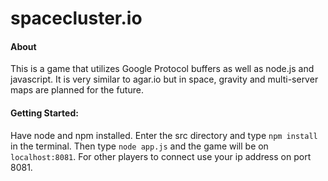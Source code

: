 # spacecluster.io

#### About
This is a game that utilizes Google Protocol buffers as well as node.js and javascript. It is very similar to agar.io but in space, gravity and multi-server maps are planned for the future.


#### Getting Started:
Have node and npm installed.
Enter the src directory and type `npm install` 
in the terminal.
Then type `node app.js` and the game will be on `localhost:8081`.
For other players to connect use your ip address on port 8081.
    
